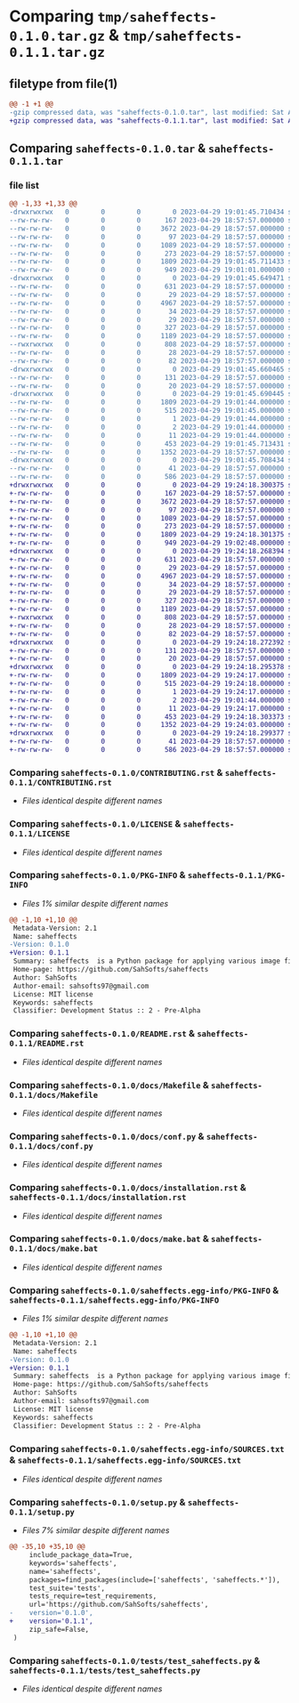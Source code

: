 # Comparing `tmp/saheffects-0.1.0.tar.gz` & `tmp/saheffects-0.1.1.tar.gz`

## filetype from file(1)

```diff
@@ -1 +1 @@
-gzip compressed data, was "saheffects-0.1.0.tar", last modified: Sat Apr 29 19:01:45 2023, max compression
+gzip compressed data, was "saheffects-0.1.1.tar", last modified: Sat Apr 29 19:24:18 2023, max compression
```

## Comparing `saheffects-0.1.0.tar` & `saheffects-0.1.1.tar`

### file list

```diff
@@ -1,33 +1,33 @@
-drwxrwxrwx   0        0        0        0 2023-04-29 19:01:45.710434 saheffects-0.1.0/
--rw-rw-rw-   0        0        0      167 2023-04-29 18:57:57.000000 saheffects-0.1.0/AUTHORS.rst
--rw-rw-rw-   0        0        0     3672 2023-04-29 18:57:57.000000 saheffects-0.1.0/CONTRIBUTING.rst
--rw-rw-rw-   0        0        0       97 2023-04-29 18:57:57.000000 saheffects-0.1.0/HISTORY.rst
--rw-rw-rw-   0        0        0     1089 2023-04-29 18:57:57.000000 saheffects-0.1.0/LICENSE
--rw-rw-rw-   0        0        0      273 2023-04-29 18:57:57.000000 saheffects-0.1.0/MANIFEST.in
--rw-rw-rw-   0        0        0     1809 2023-04-29 19:01:45.711433 saheffects-0.1.0/PKG-INFO
--rw-rw-rw-   0        0        0      949 2023-04-29 19:01:01.000000 saheffects-0.1.0/README.rst
-drwxrwxrwx   0        0        0        0 2023-04-29 19:01:45.649471 saheffects-0.1.0/docs/
--rw-rw-rw-   0        0        0      631 2023-04-29 18:57:57.000000 saheffects-0.1.0/docs/Makefile
--rw-rw-rw-   0        0        0       29 2023-04-29 18:57:57.000000 saheffects-0.1.0/docs/authors.rst
--rw-rw-rw-   0        0        0     4967 2023-04-29 18:57:57.000000 saheffects-0.1.0/docs/conf.py
--rw-rw-rw-   0        0        0       34 2023-04-29 18:57:57.000000 saheffects-0.1.0/docs/contributing.rst
--rw-rw-rw-   0        0        0       29 2023-04-29 18:57:57.000000 saheffects-0.1.0/docs/history.rst
--rw-rw-rw-   0        0        0      327 2023-04-29 18:57:57.000000 saheffects-0.1.0/docs/index.rst
--rw-rw-rw-   0        0        0     1189 2023-04-29 18:57:57.000000 saheffects-0.1.0/docs/installation.rst
--rwxrwxrwx   0        0        0      808 2023-04-29 18:57:57.000000 saheffects-0.1.0/docs/make.bat
--rw-rw-rw-   0        0        0       28 2023-04-29 18:57:57.000000 saheffects-0.1.0/docs/readme.rst
--rw-rw-rw-   0        0        0       82 2023-04-29 18:57:57.000000 saheffects-0.1.0/docs/usage.rst
-drwxrwxrwx   0        0        0        0 2023-04-29 19:01:45.660465 saheffects-0.1.0/saheffects/
--rw-rw-rw-   0        0        0      131 2023-04-29 18:57:57.000000 saheffects-0.1.0/saheffects/__init__.py
--rw-rw-rw-   0        0        0       20 2023-04-29 18:57:57.000000 saheffects-0.1.0/saheffects/saheffects.py
-drwxrwxrwx   0        0        0        0 2023-04-29 19:01:45.690445 saheffects-0.1.0/saheffects.egg-info/
--rw-rw-rw-   0        0        0     1809 2023-04-29 19:01:44.000000 saheffects-0.1.0/saheffects.egg-info/PKG-INFO
--rw-rw-rw-   0        0        0      515 2023-04-29 19:01:45.000000 saheffects-0.1.0/saheffects.egg-info/SOURCES.txt
--rw-rw-rw-   0        0        0        1 2023-04-29 19:01:44.000000 saheffects-0.1.0/saheffects.egg-info/dependency_links.txt
--rw-rw-rw-   0        0        0        2 2023-04-29 19:01:44.000000 saheffects-0.1.0/saheffects.egg-info/not-zip-safe
--rw-rw-rw-   0        0        0       11 2023-04-29 19:01:44.000000 saheffects-0.1.0/saheffects.egg-info/top_level.txt
--rw-rw-rw-   0        0        0      453 2023-04-29 19:01:45.713431 saheffects-0.1.0/setup.cfg
--rw-rw-rw-   0        0        0     1352 2023-04-29 18:57:57.000000 saheffects-0.1.0/setup.py
-drwxrwxrwx   0        0        0        0 2023-04-29 19:01:45.708434 saheffects-0.1.0/tests/
--rw-rw-rw-   0        0        0       41 2023-04-29 18:57:57.000000 saheffects-0.1.0/tests/__init__.py
--rw-rw-rw-   0        0        0      586 2023-04-29 18:57:57.000000 saheffects-0.1.0/tests/test_saheffects.py
+drwxrwxrwx   0        0        0        0 2023-04-29 19:24:18.300375 saheffects-0.1.1/
+-rw-rw-rw-   0        0        0      167 2023-04-29 18:57:57.000000 saheffects-0.1.1/AUTHORS.rst
+-rw-rw-rw-   0        0        0     3672 2023-04-29 18:57:57.000000 saheffects-0.1.1/CONTRIBUTING.rst
+-rw-rw-rw-   0        0        0       97 2023-04-29 18:57:57.000000 saheffects-0.1.1/HISTORY.rst
+-rw-rw-rw-   0        0        0     1089 2023-04-29 18:57:57.000000 saheffects-0.1.1/LICENSE
+-rw-rw-rw-   0        0        0      273 2023-04-29 18:57:57.000000 saheffects-0.1.1/MANIFEST.in
+-rw-rw-rw-   0        0        0     1809 2023-04-29 19:24:18.301375 saheffects-0.1.1/PKG-INFO
+-rw-rw-rw-   0        0        0      949 2023-04-29 19:02:48.000000 saheffects-0.1.1/README.rst
+drwxrwxrwx   0        0        0        0 2023-04-29 19:24:18.268394 saheffects-0.1.1/docs/
+-rw-rw-rw-   0        0        0      631 2023-04-29 18:57:57.000000 saheffects-0.1.1/docs/Makefile
+-rw-rw-rw-   0        0        0       29 2023-04-29 18:57:57.000000 saheffects-0.1.1/docs/authors.rst
+-rw-rw-rw-   0        0        0     4967 2023-04-29 18:57:57.000000 saheffects-0.1.1/docs/conf.py
+-rw-rw-rw-   0        0        0       34 2023-04-29 18:57:57.000000 saheffects-0.1.1/docs/contributing.rst
+-rw-rw-rw-   0        0        0       29 2023-04-29 18:57:57.000000 saheffects-0.1.1/docs/history.rst
+-rw-rw-rw-   0        0        0      327 2023-04-29 18:57:57.000000 saheffects-0.1.1/docs/index.rst
+-rw-rw-rw-   0        0        0     1189 2023-04-29 18:57:57.000000 saheffects-0.1.1/docs/installation.rst
+-rwxrwxrwx   0        0        0      808 2023-04-29 18:57:57.000000 saheffects-0.1.1/docs/make.bat
+-rw-rw-rw-   0        0        0       28 2023-04-29 18:57:57.000000 saheffects-0.1.1/docs/readme.rst
+-rw-rw-rw-   0        0        0       82 2023-04-29 18:57:57.000000 saheffects-0.1.1/docs/usage.rst
+drwxrwxrwx   0        0        0        0 2023-04-29 19:24:18.272392 saheffects-0.1.1/saheffects/
+-rw-rw-rw-   0        0        0      131 2023-04-29 18:57:57.000000 saheffects-0.1.1/saheffects/__init__.py
+-rw-rw-rw-   0        0        0       20 2023-04-29 18:57:57.000000 saheffects-0.1.1/saheffects/saheffects.py
+drwxrwxrwx   0        0        0        0 2023-04-29 19:24:18.295378 saheffects-0.1.1/saheffects.egg-info/
+-rw-rw-rw-   0        0        0     1809 2023-04-29 19:24:17.000000 saheffects-0.1.1/saheffects.egg-info/PKG-INFO
+-rw-rw-rw-   0        0        0      515 2023-04-29 19:24:18.000000 saheffects-0.1.1/saheffects.egg-info/SOURCES.txt
+-rw-rw-rw-   0        0        0        1 2023-04-29 19:24:17.000000 saheffects-0.1.1/saheffects.egg-info/dependency_links.txt
+-rw-rw-rw-   0        0        0        2 2023-04-29 19:01:44.000000 saheffects-0.1.1/saheffects.egg-info/not-zip-safe
+-rw-rw-rw-   0        0        0       11 2023-04-29 19:24:17.000000 saheffects-0.1.1/saheffects.egg-info/top_level.txt
+-rw-rw-rw-   0        0        0      453 2023-04-29 19:24:18.303373 saheffects-0.1.1/setup.cfg
+-rw-rw-rw-   0        0        0     1352 2023-04-29 19:24:03.000000 saheffects-0.1.1/setup.py
+drwxrwxrwx   0        0        0        0 2023-04-29 19:24:18.299377 saheffects-0.1.1/tests/
+-rw-rw-rw-   0        0        0       41 2023-04-29 18:57:57.000000 saheffects-0.1.1/tests/__init__.py
+-rw-rw-rw-   0        0        0      586 2023-04-29 18:57:57.000000 saheffects-0.1.1/tests/test_saheffects.py
```

### Comparing `saheffects-0.1.0/CONTRIBUTING.rst` & `saheffects-0.1.1/CONTRIBUTING.rst`

 * *Files identical despite different names*

### Comparing `saheffects-0.1.0/LICENSE` & `saheffects-0.1.1/LICENSE`

 * *Files identical despite different names*

### Comparing `saheffects-0.1.0/PKG-INFO` & `saheffects-0.1.1/PKG-INFO`

 * *Files 1% similar despite different names*

```diff
@@ -1,10 +1,10 @@
 Metadata-Version: 2.1
 Name: saheffects
-Version: 0.1.0
+Version: 0.1.1
 Summary: saheffects  is a Python package for applying various image filters to images.
 Home-page: https://github.com/SahSofts/saheffects
 Author: SahSofts
 Author-email: sahsofts97@gmail.com
 License: MIT license
 Keywords: saheffects
 Classifier: Development Status :: 2 - Pre-Alpha
```

### Comparing `saheffects-0.1.0/README.rst` & `saheffects-0.1.1/README.rst`

 * *Files identical despite different names*

### Comparing `saheffects-0.1.0/docs/Makefile` & `saheffects-0.1.1/docs/Makefile`

 * *Files identical despite different names*

### Comparing `saheffects-0.1.0/docs/conf.py` & `saheffects-0.1.1/docs/conf.py`

 * *Files identical despite different names*

### Comparing `saheffects-0.1.0/docs/installation.rst` & `saheffects-0.1.1/docs/installation.rst`

 * *Files identical despite different names*

### Comparing `saheffects-0.1.0/docs/make.bat` & `saheffects-0.1.1/docs/make.bat`

 * *Files identical despite different names*

### Comparing `saheffects-0.1.0/saheffects.egg-info/PKG-INFO` & `saheffects-0.1.1/saheffects.egg-info/PKG-INFO`

 * *Files 1% similar despite different names*

```diff
@@ -1,10 +1,10 @@
 Metadata-Version: 2.1
 Name: saheffects
-Version: 0.1.0
+Version: 0.1.1
 Summary: saheffects  is a Python package for applying various image filters to images.
 Home-page: https://github.com/SahSofts/saheffects
 Author: SahSofts
 Author-email: sahsofts97@gmail.com
 License: MIT license
 Keywords: saheffects
 Classifier: Development Status :: 2 - Pre-Alpha
```

### Comparing `saheffects-0.1.0/saheffects.egg-info/SOURCES.txt` & `saheffects-0.1.1/saheffects.egg-info/SOURCES.txt`

 * *Files identical despite different names*

### Comparing `saheffects-0.1.0/setup.py` & `saheffects-0.1.1/setup.py`

 * *Files 7% similar despite different names*

```diff
@@ -35,10 +35,10 @@
     include_package_data=True,
     keywords='saheffects',
     name='saheffects',
     packages=find_packages(include=['saheffects', 'saheffects.*']),
     test_suite='tests',
     tests_require=test_requirements,
     url='https://github.com/SahSofts/saheffects',
-    version='0.1.0',
+    version='0.1.1',
     zip_safe=False,
 )
```

### Comparing `saheffects-0.1.0/tests/test_saheffects.py` & `saheffects-0.1.1/tests/test_saheffects.py`

 * *Files identical despite different names*

